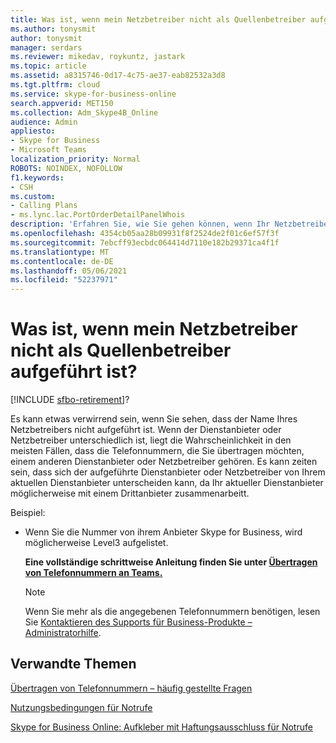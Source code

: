 ```yaml
---
title: Was ist, wenn mein Netzbetreiber nicht als Quellenbetreiber aufgeführt ist?
ms.author: tonysmit
author: tonysmit
manager: serdars
ms.reviewer: mikedav, roykuntz, jastark
ms.topic: article
ms.assetid: a8315746-0d17-4c75-ae37-eab82532a3d8
ms.tgt.pltfrm: cloud
ms.service: skype-for-business-online
search.appverid: MET150
ms.collection: Adm_Skype4B_Online
audience: Admin
appliesto:
- Skype for Business
- Microsoft Teams
localization_priority: Normal
ROBOTS: NOINDEX, NOFOLLOW
f1.keywords:
- CSH
ms.custom:
- Calling Plans
- ms.lync.lac.PortOrderDetailPanelWhois
description: 'Erfahren Sie, wie Sie gehen können, wenn Ihr Netzbetreiber nicht in der Liste Skype for Business. '
ms.openlocfilehash: 4354cb05aa28b09931f8f2524de2f01c6ef57f3f
ms.sourcegitcommit: 7ebcff93ecbdc064414d7110e182b29371ca4f1f
ms.translationtype: MT
ms.contentlocale: de-DE
ms.lasthandoff: 05/06/2021
ms.locfileid: "52237971"
---
```

# <a name="what-if-my-phone-carrier-isnt-listed-as-the-source-carrier"></a>Was ist, wenn mein Netzbetreiber nicht als Quellenbetreiber aufgeführt ist?

[!INCLUDE [sfbo-retirement](../../Hub/includes/sfbo-retirement.md)]?

Es kann etwas verwirrend sein, wenn Sie sehen, dass der Name Ihres Netzbetreibers nicht aufgeführt ist. Wenn der Dienstanbieter oder Netzbetreiber unterschiedlich ist, liegt die Wahrscheinlichkeit in den meisten Fällen, dass die Telefonnummern, die Sie übertragen möchten, einem anderen Dienstanbieter oder Netzbetreiber gehören. Es kann zeiten sein, dass sich der aufgeführte Dienstanbieter oder Netzbetreiber von Ihrem aktuellen Dienstanbieter unterscheiden kann, da Ihr aktueller Dienstanbieter möglicherweise mit einem Drittanbieter zusammenarbeitt. 
  
Beispiel:
  
- Wenn Sie die Nummer von ihrem Anbieter Skype for Business, wird möglicherweise Level3 aufgelistet.
    
  **Eine vollständige schrittweise Anleitung finden Sie unter [Übertragen von Telefonnummern an Teams.](/microsoftteams/phone-number-calling-plans/transfer-phone-numbers-to-teams)**

    > [!NOTE]
    > Wenn Sie mehr als die angegebenen Telefonnummern benötigen, lesen Sie [Kontaktieren des Supports für Business-Produkte – Administratorhilfe](https://support.office.com/article/32a17ca7-6fa0-4870-8a8d-e25ba4ccfd4b).

  
## <a name="related-topics"></a>Verwandte Themen
[Übertragen von Telefonnummern – häufig gestellte Fragen](/microsoftteams/transferring-phone-numbers-common-questions)

[Nutzungsbedingungen für Notrufe](/microsoftteams/emergency-calling-terms-and-conditions)

[Skype for Business Online: Aufkleber mit Haftungsausschluss für Notrufe](https://github.com/MicrosoftDocs/OfficeDocs-SkypeForBusiness/blob/live/Teams/downloads/emergency-calling/emergency-calling-label-(en-us)-(v.1.0).zip?raw=true)

  
 
